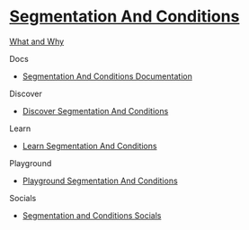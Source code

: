 # [Segmentation And Conditions]()

[What and Why]()

Docs

 - [Segmentation And Conditions Documentation](https://doc.sitecore.com/en/developers/101/sitecore-experience-platform/segmentation-engine.html)

Discover

 - [Discover Segmentation And Conditions]()

Learn

 - [Learn Segmentation And Conditions]()

Playground

 - [Playground Segmentation And Conditions]()
  
Socials

 - [Segmentation and Conditions Socials]()